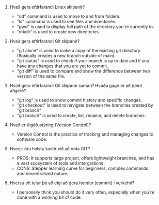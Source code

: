 1. Hvað gera eftirfarandi Linux skipanir?
    - "cd" command is used to move to and from folders.
    - "ls" command is used to see files and directories.
    - "pwd" is used to display full path of the directory you´re currently in.
    - "mkdir" is used to create new directories.

2. Hvað gera eftirfarandi Git skipanir?
    - "git clone" is used to make a copy of the existing git directory. (Basically creates a new branch outside of main).
    - "git status" is used to check if your branch is up to date and if you have any changes that you are yet to commit.
    - "git diff" is used to compare and show the difference between two version of the same file.

3. Hvað gera eftirfarandi Git skipanir saman? Hvaða gagn er að þeirri aðgerð?
    - "git log" is used to show commit history and specific changes.
    - "git checkout" is used to navigate between the branches created by "git branch"
    - "git branch" is used to create, list, rename, and delete branches.

4. Hvað er útgáfustýring (Version Control)?
    - Version Control is the practice of tracking and managing changes to software code.

5. Hverjir eru helstu kostir við að nota GIT?
    - PROS: It supports large project, offers lightweight branches, and has a vast ecosystem of tools and intergrations.
    - CONS: Stepper learning curve for beginners, complex commands and decentralized nature.

6. Hversu oft telur þú að eigi að gera færslur (commit) í verkefni?
    - I personally think you should do it very often, especially when you´re done with a working bit of code.